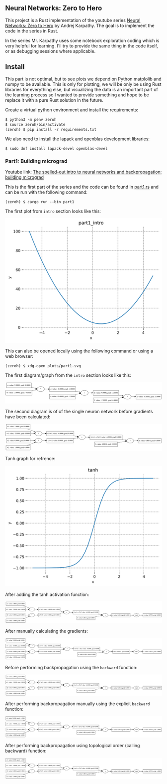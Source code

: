 ## Neural Networks:  Zero to Hero
This project is a Rust implementation of the youtube series
[Neural Networks:  Zero to Hero] by Andrej Karpathy. The goal is to implement
the code in the series in Rust.

In the series Mr. Karpathy uses some notebook exploration coding which is very
helpful for learning. I'll try to provide the same thing in the code itself, or 
as debugging sessions where applicable.

## Install
This part is not optimal, but to see plots we depend on Python matplolib and
numpy to be available. This is only for plotting, we will be only be using Rust
libraries for everything else, but visualizing the data is an important part
of the learning process so I wanted to provide something and hope to be
replace it with a pure Rust solution in the future.

Create a virtual python environment and install the requirements:
```
$ python3 -m penv zeroh
$ source zeroh/bin/activate
(zeroh) $ pip install -r requirements.txt
```
We also need to install the lapack and openblas development libraries:
```console
$ sudo dnf install lapack-devel openblas-devel
```

### Part1: Building micrograd
Youtube link: [The spelled-out intro to neural networks and backpropagation: building micrograd]

This is the first part of the series and the code can be found in
[part1.rs](./src/bin/part1.rs) and can be run with the following command:
```console
(zeroh) $ cargo run --bin part1
```
The first plot from `intro` section looks like this:

![image](./plots/part1_intro.svg)

This can also be opened locally using the following command or using a web
browser:
```console
(zeroh) $ xdg-open plots/part1.svg
```

The first diagram/graph from the `intro` section looks like this:

![image](./plots/part1_graph.svg)

The second diagram is of of the single neuron network before gradients have
been calculated:

![image](./plots/part1_single_neuron1.svg)

Tanh graph for refrence:

![image](./plots/tanh.svg)

After adding the tanh activation function:

![image](./plots/part1_single_neuron2.svg)

After manually calculating the gradients:

![image](./plots/part1_single_neuron3.svg)

Before performing backpropagation using the `backward` function:

![image](./plots/part1_single_neuron4.svg)

After performing backpropagation manually using the explicit `backward` function:

![image](./plots/part1_single_neuron5.svg)

After performing backpropagation using topological order (calling backward)
function:

![image](./plots/part1_single_neuron6.svg)

[Neural Networks:  Zero to Hero]: https://www.youtube.com/playlist?list=PLAqhIrjkxbuWI23v9cThsA9GvCAUhRvKZ
[The spelled-out intro to neural networks and backpropagation: building micrograd]: https://www.youtube.com/watch?v=VMj-3S1tku0&list=PLAqhIrjkxbuWI23v9cThsA9GvCAUhRvKZ&index=2
